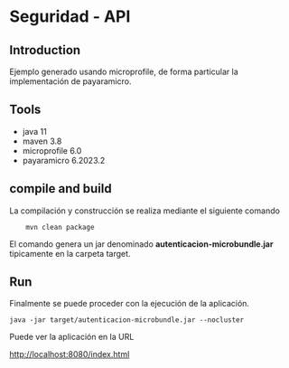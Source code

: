 # Seguridad - API

## Introduction

Ejemplo generado usando microprofile, de forma particular la implementación de payaramicro.

## Tools
- java 11
- maven 3.8
- microprofile 6.0
- payaramicro 6.2023.2

## compile and build

La compilación y construcción se realiza mediante el siguiente comando

```shell
    mvn clean package
```

El comando genera un jar denominado  **autenticacion-microbundle.jar** tipicamente en la carpeta target.


## Run

Finalmente se puede proceder con la ejecución de la aplicación.

```shell  
java -jar target/autenticacion-microbundle.jar --nocluster
```




Puede ver la aplicación en la URL

   [http://localhost:8080/index.html](http://localhost:8080/index.html)  


